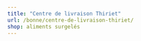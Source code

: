```yaml
---
title: "Centre de livraison Thiriet"
url: /bonne/centre-de-livraison-thiriet/
shop: aliments surgelés
---
```

